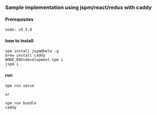 ### Sample implementation using jspm/react/redux with caddy

#### Prerequisites
```
node: v5.5.0
```

#### how to install
```
npm install jspm@beta -g
brew install caddy
NODE_ENV=development npm i
jspm i
```

#### run
```
npm run serve

or

npm run bundle
caddy
```
